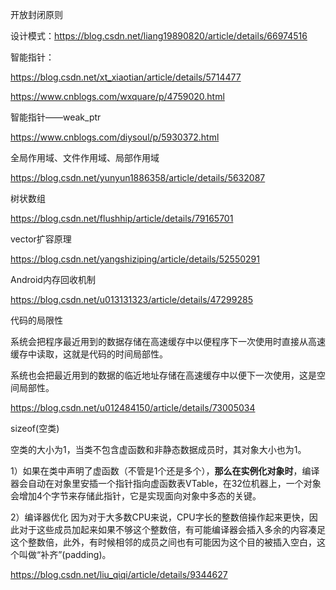开放封闭原则





设计模式：https://blog.csdn.net/liang19890820/article/details/66974516





智能指针：

https://blog.csdn.net/xt_xiaotian/article/details/5714477

https://www.cnblogs.com/wxquare/p/4759020.html



智能指针——weak_ptr

https://www.cnblogs.com/diysoul/p/5930372.html



全局作用域、文件作用域、局部作用域

https://blog.csdn.net/yunyun1886358/article/details/5632087



树状数组

https://blog.csdn.net/flushhip/article/details/79165701





vector扩容原理

https://blog.csdn.net/yangshiziping/article/details/52550291





Android内存回收机制

https://blog.csdn.net/u013131323/article/details/47299285





代码的局限性

系统会把程序最近用到的数据存储在高速缓存中以便程序下一次使用时直接从高速缓存中读取，这就是代码的时间局部性。

系统也会把最近用到的数据的临近地址存储在高速缓存中以便下一次使用，这是空间局部性。

https://blog.csdn.net/u012484150/article/details/73005034





sizeof(空类)

空类的大小为1，当类不包含虚函数和非静态数据成员时，其对象大小也为1。

1）如果在类中声明了虚函数（不管是1个还是多个），**那么在实例化对象时**，编译器会自动在对象里安插一个指针指向虚函数表VTable，在32位机器上，一个对象会增加4个字节来存储此指针，它是实现面向对象中多态的关键。

2）编译器优化 因为对于大多数CPU来说，CPU字长的整数倍操作起来更快，因此对于这些成员加起来如果不够这个整数倍，有可能编译器会插入多余的内容凑足这个整数倍，此外，有时候相邻的成员之间也有可能因为这个目的被插入空白，这个叫做“补齐”(padding)。

https://blog.csdn.net/liu_qiqi/article/details/9344627